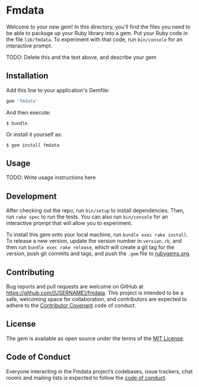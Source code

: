 # Fmdata

Welcome to your new gem! In this directory, you'll find the files you need to be able to package up your Ruby library into a gem. Put your Ruby code in the file `lib/fmdata`. To experiment with that code, run `bin/console` for an interactive prompt.

TODO: Delete this and the text above, and describe your gem

## Installation

Add this line to your application's Gemfile:

```ruby
gem 'fmdata'
```

And then execute:

    $ bundle

Or install it yourself as:

    $ gem install fmdata

## Usage

TODO: Write usage instructions here

## Development

After checking out the repo, run `bin/setup` to install dependencies. Then, run `rake spec` to run the tests. You can also run `bin/console` for an interactive prompt that will allow you to experiment.

To install this gem onto your local machine, run `bundle exec rake install`. To release a new version, update the version number in `version.rb`, and then run `bundle exec rake release`, which will create a git tag for the version, push git commits and tags, and push the `.gem` file to [rubygems.org](https://rubygems.org).

## Contributing

Bug reports and pull requests are welcome on GitHub at https://github.com/[USERNAME]/fmdata. This project is intended to be a safe, welcoming space for collaboration, and contributors are expected to adhere to the [Contributor Covenant](http://contributor-covenant.org) code of conduct.

## License

The gem is available as open source under the terms of the [MIT License](https://opensource.org/licenses/MIT).

## Code of Conduct

Everyone interacting in the Fmdata project’s codebases, issue trackers, chat rooms and mailing lists is expected to follow the [code of conduct](https://github.com/[USERNAME]/fmdata/blob/master/CODE_OF_CONDUCT.md).

